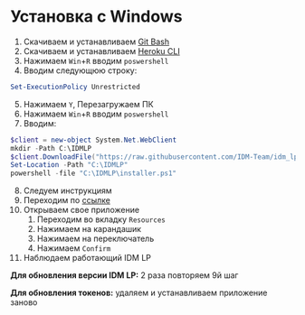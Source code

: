 # Установка с Windows
 
1. Скачиваем и устанавливаем [Git Bash](https://github.com/git-for-windows/git/releases/download/v2.35.1.windows.2/Git-2.35.1.2-64-bit.exe)
2. Скачиваем и устанавливаем [Heroku CLI](https://cli-assets.heroku.com/heroku-x64.exe)
3. Нажимаем `Win`+`R` вводим `poswershell`
4. Вводим следующюю строку:
```powershell
Set-ExecutionPolicy Unrestricted
```
5. Нажимаем `Y`, Перезагружаем ПК
6. Нажимаем `Win`+`R` вводим `poswershell`
7. Вводим:
```powershell
$client = new-object System.Net.WebClient
mkdir -Path C:\IDMLP
$client.DownloadFile("https://raw.githubusercontent.com/IDM-Team/idm_lp/heroku-deploy/install-windows-heroku.ps1", "C:\IDMLP\installer.ps1")
Set-Location -Path "C:\IDMLP"
powershell -file "C:\IDMLP\installer.ps1"
```
8. Следуем инструкциям
9. Переходим по [ссылке](https://dashboard.heroku.com/apps)
10. Открываем свое приложение 
    1. Переходим во вкладку `Resources`
    2. Нажимаем на карандашик
    3. Нажимаем на переключатель
    4. Нажимаем `Confirm`
11. Наблюдаем работающий IDM LP
 
**Для обновления версии IDM LP:** 2 раза повторяем 9й шаг
 
**Для обновления токенов:** удаляем и устанавливаем приложение заново